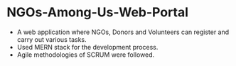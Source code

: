 # NGOs-Among-Us-Web-Portal
* A web application where NGOs, Donors and Volunteers can register and carry out various tasks.
* Used MERN stack for the development process.
* Agile methodologies of SCRUM were followed.
